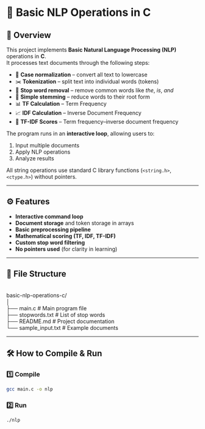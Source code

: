 # 📝 Basic NLP Operations in C

## 📌 Overview
This project implements **Basic Natural Language Processing (NLP)** operations in **C**.  
It processes text documents through the following steps:

- 🔡 **Case normalization** – convert all text to lowercase  
- ✂️ **Tokenization** – split text into individual words (tokens)  
- 🚫 **Stop word removal** – remove common words like *the*, *is*, *and*  
- 🌱 **Simple stemming** – reduce words to their root form  
- 📊 **TF Calculation** – Term Frequency  
- 📈 **IDF Calculation** – Inverse Document Frequency  
- 📐 **TF-IDF Scores** – Term frequency–inverse document frequency  

The program runs in an **interactive loop**, allowing users to:
1. Input multiple documents  
2. Apply NLP operations  
3. Analyze results

All string operations use standard C library functions (`<string.h>`, `<ctype.h>`) without pointers.

---

## ⚙️ Features
- **Interactive command loop**
- **Document storage** and token storage in arrays
- **Basic preprocessing pipeline**
- **Mathematical scoring (TF, IDF, TF-IDF)**
- **Custom stop word filtering**
- **No pointers used** (for clarity in learning)

---

## 📂 File Structure
<br>
basic-nlp-operations-c/  <br>
│  <br>
├── main.c # Main program file  <br>
├── stopwords.txt # List of stop words   <br>
├── README.md # Project documentation  <br>
└── sample_input.txt # Example documents


---

## 🛠️ How to Compile & Run

### **1️⃣ Compile**
```bash
gcc main.c -o nlp
```
### 2️⃣ Run
```bash
./nlp
```



